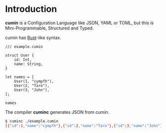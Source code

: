 # Introduction

**cumin** is a Configuration Language like JSON, YAML or TOML,
but this is Mini-Programmable, Structured and Typed.

cumin has [Rust](https://www.rust-lang.org/)-like syntax.

```rust,no_run,noplayground
/// example.cumin

struct User {
    id: Int,
    name: String,
}

let names = [
    User(1, "cympfh"),
    User(2, "Taro"),
    User(3, "John"),
];

names
```

The compiler **cuminc** generates JSON from cumin.

```bash
$ cuminc ./example.cumin
[{"id":1,"name":"cympfh"},{"id":2,"name":"Taro"},{"id":3,"name":"John"}]
```
